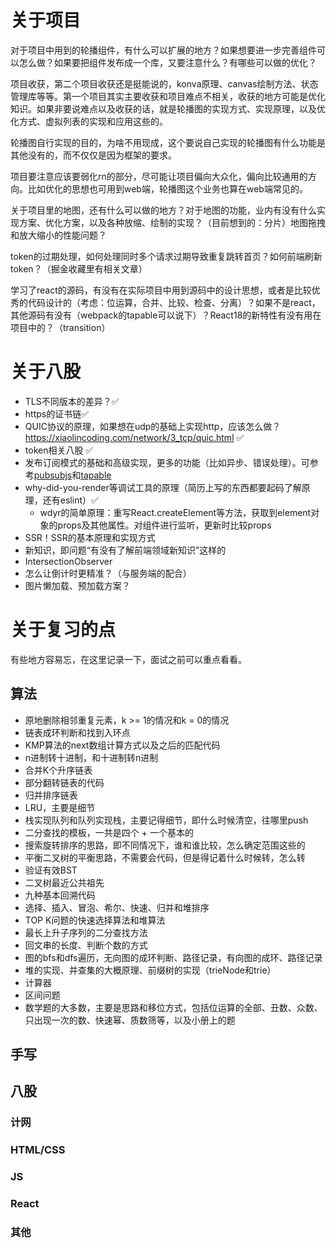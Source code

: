 # 关于项目

对于项目中用到的轮播组件，有什么可以扩展的地方？如果想要进一步完善组件可以怎么做？如果要把组件发布成一个库，又要注意什么？有哪些可以做的优化？

项目收获，第二个项目收获还是挺能说的，konva原理、canvas绘制方法、状态管理库等等。第一个项目其实主要收获和项目难点不相关，收获的地方可能是优化知识。如果非要说难点以及收获的话，就是轮播图的实现方式、实现原理，以及优化方式、虚拟列表的实现和应用这些的。

轮播图自行实现的目的，为啥不用现成，这个要说自己实现的轮播图有什么功能是其他没有的，而不仅仅是因为框架的要求。

项目要注意应该要弱化rn的部分，尽可能让项目偏向大众化，偏向比较通用的方向。比如优化的思想也可用到web端，轮播图这个业务也算在web端常见的。


关于项目里的地图，还有什么可以做的地方？对于地图的功能，业内有没有什么实现方案、优化方案，以及各种放缩、绘制的实现？（目前想到的：分片）地图拖拽和放大缩小的性能问题？

token的过期处理，如何处理同时多个请求过期导致重复跳转首页？如何前端刷新token？（掘金收藏里有相关文章）

学习了react的源码，有没有在实际项目中用到源码中的设计思想，或者是比较优秀的代码设计的（考虑：位运算，合并、比较、检查、分离）？如果不是react，其他源码有没有（webpack的tapable可以说下）？React18的新特性有没有用在项目中的？（transition）

# 关于八股

- TLS不同版本的差异？✅
- https的证书链✅
- QUIC协议的原理，如果想在udp的基础上实现http，应该怎么做？https://xiaolincoding.com/network/3_tcp/quic.html ✅
- token相关八股 ✅
- 发布订阅模式的基础和高级实现，更多的功能（比如异步、错误处理）。可参考[pubsubjs](https://github.com/mroderick/PubSubJS/blob/master/src/pubsub.js)和[tapable](https://github.com/webpack/tapable/blob/master/lib/Hook.js)
- why-did-you-render等调试工具的原理（简历上写的东西都要起码了解原理，还有eslint）✅
    - wdyr的简单原理：重写React.createElement等方法，获取到element对象的props及其他属性。对组件进行监听，更新时比较props
- SSR！SSR的基本原理和实现方式
- 新知识，即问题“有没有了解前端领域新知识”这样的
- IntersectionObserver
- 怎么让倒计时更精准？（与服务端的配合）
- 图片懒加载、预加载方案？

# 关于复习的点

有些地方容易忘，在这里记录一下，面试之前可以重点看看。

## 算法

- 原地删除相邻重复元素，k >= 1的情况和k = 0的情况
- 链表成环判断和找到入环点
- KMP算法的next数组计算方式以及之后的匹配代码
- n进制转十进制，和十进制转n进制
- 合并K个升序链表
- 部分翻转链表的代码
- 归并排序链表
- LRU，主要是细节
- 栈实现队列和队列实现栈，主要记得细节，即什么时候清空，往哪里push
- 二分查找的模板，一共是四个 + 一个基本的
- 搜索旋转排序的思路，即不同情况下，谁和谁比较，怎么确定范围这些的
- 平衡二叉树的平衡思路，不需要会代码，但是得记着什么时候转，怎么转
- 验证有效BST
- 二叉树最近公共祖先
- 九种基本回溯代码
- 选择、插入、冒泡、希尔、快速、归并和堆排序
- TOP K问题的快速选择算法和堆算法
- 最长上升子序列的二分查找方法
- 回文串的长度、判断个数的方式
- 图的bfs和dfs遍历，无向图的成环判断、路径记录，有向图的成环、路径记录
- 堆的实现、并查集的大概原理、前缀树的实现（trieNode和trie）
- 计算器
- 区间问题
- 数学题的大多数，主要是思路和移位方式，包括位运算的全部、丑数、众数、只出现一次的数、快速幂、质数筛等，以及小册上的题

## 手写

## 八股

### 计网



### HTML/CSS

### JS

### React

### 其他
